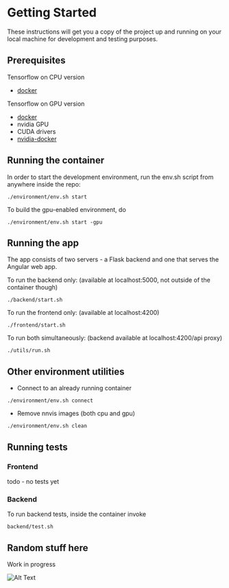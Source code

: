 # Getting Started

These instructions will get you a copy of the project up and running on your local machine for development and testing purposes.

## Prerequisites

Tensorflow on CPU version
* [docker](https://www.docker.com)

Tensorflow on GPU version
* [docker](https://www.docker.com)
* nvidia GPU
* CUDA drivers
* [nvidia-docker](https://github.com/NVIDIA/nvidia-docker)

## Running the container

In order to start the development environment, run the env.sh script from anywhere inside the repo:
```
./environment/env.sh start
```

To build the gpu-enabled environment, do

```
./environment/env.sh start -gpu
```

## Running the app

The app consists of two servers - a Flask backend and one that serves the Angular web app.

To run the backend only: (available at localhost:5000, not outside of the container though)
```
./backend/start.sh
```

To run the frontend only: (available at localhost:4200)
```
./frontend/start.sh
```

To run both simultaneously: (backend available at localhost:4200/api proxy)
```
./utils/run.sh
```

## Other environment utilities

* Connect to an already running container
```
./environment/env.sh connect
```

* Remove nnvis images (both cpu and gpu)
```
./environment/env.sh clean
```

## Running tests

### Frontend

todo - no tests yet

### Backend

To run backend tests, inside the container invoke

```
backend/test.sh
```

## Random stuff here

Work in progress

![Alt Text](https://media.giphy.com/media/Jg41tM6Bk71te/giphy.gif)
